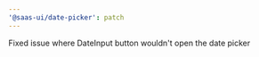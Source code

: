 ```yaml
---
'@saas-ui/date-picker': patch
---
```


Fixed issue where DateInput button wouldn't open the date picker
